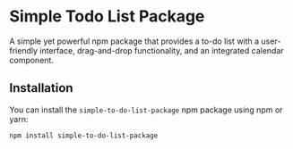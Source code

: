 # Simple Todo List Package

A simple yet powerful npm package that provides a to-do list with a user-friendly interface, drag-and-drop functionality, and an integrated calendar component.

## Installation

You can install the `simple-to-do-list-package` npm package using npm or yarn:

```bash
npm install simple-to-do-list-package
